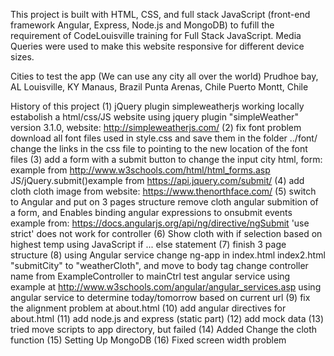 This project is built with HTML, CSS, and full stack JavaScript (front-end framework Angular, Express, Node.js and MongoDB) to fufill the requirement of CodeLouisville training for Full Stack JavaScript. Media Queries were used to make this website responsive for different device sizes.  

Cities to test the app (We can use any city all over the world)
	Prudhoe bay, AL
	Louisville, KY
	Manaus, Brazil
	Punta Arenas, Chile
	Puerto Montt, Chile
	

History of this project
(1) jQuery plugin simpleweatherjs working locally
	estabolish a html/css/JS website using jquery plugin "simpleWeather"
		version 3.1.0, website: http://simpleweatherjs.com/
(2) fix font problem
	download all font files used in style.css and save them in the folder ../font/
	change the links in the css file to pointing to the new location of the font files
(3) add a form with a submit button to change the input city
	html, form: example from http://www.w3schools.com/html/html_forms.asp
	JS/jQuery.submit()example from https://api.jquery.com/submit/
(4) add cloth
	cloth image from website: https://www.thenorthface.com/
(5) switch to Angular and put on 3 pages structure
	remove cloth
	angular submition of a form, and Enables binding angular expressions to onsubmit events
		example from: https://docs.angularjs.org/api/ng/directive/ngSubmit
		'use strict' does not work for controller
(6) Show cloth with if selection based on highest temp 
		using JavaScript if ... else statement
(7) finish 3 page structure
(8) using Angular service 
	change ng-app in index.html index2.html "submitCity" to "weatherCloth", and move to body tag
	change controller name from ExampleController to mainCtrl
	test angular service using example at http://www.w3schools.com/angular/angular_services.asp
	using angular service to determine today/tomorrow based on current url
(9) fix the alignment problem at about.html
(10) add angular directives for about.html
(11) add node.js and express (static part)
(12) add mock data
(13) tried move scripts to app directory, but failed
(14) Added Change the cloth function 
(15) Setting Up MongoDB
(16) Fixed screen width problem
		
